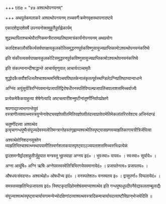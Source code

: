 +++
title = "४७ अश्वत्थोपनयनम्"

+++
अथपूर्तकमलाकरे अश्वत्थोपनयनम् तच्चवर्णैःक्रमेणवृक्षस्थापनादष्टमे

एकादशेद्वादशेवर्षे उपनयनोक्तमुहूर्तेपूर्वाह्णेकार्यम्

शूद्रस्थापिताश्चत्थेपौराणिकमन्त्रैरारामप्रतिष्ठामात्रंकार्यंनोपनयनम् अथप्रयोगः

कर्तादेशकालौसंकिर्त्यसर्वपापक्षयकुलकोतिसमुद्धरणपूर्वकविष्णुसायुज्यप्राप्तिकामोऽश्वत्थोपनयनंकरिष्ये

इति संकीरत्यसर्वपापक्षयकुलकोटिसमुद्धरनपूर्वकविष्णुसायुज्यप्राप्तिकामोऽश्वत्थोपनयनंकरिष्ये

इति संकल्प्यनान्दीश्राद्धान्ते आचार्यवृणुयात् आचार्यःपञ्चामृतैः

शुद्धोदकैःसर्वौशधिजलैश्चाश्वत्थमभिषिञ्चयपिष्ठतकेनालंकृतत्पूर्वस्थण्डिलेऽग्निप्रतिष्ठाप्यान्वाधाने

अग्निंव अयुंसूर्यत्रिरग्निंपवमानंप्रजापतिंद्विरोषधीरनस्पतिंपिप्पल्म्प्रजापतिंचपालाशसमिच्चर्वाज्यैः

प्रत्येकमेकैकयाहुत्या शेषेणेत्यादि अष्टचत्वारींशन्मुष्टीनांतूष्णींनिर्वापप्रोक्षणे

श्रपणाद्याज्यभागान्तेयुवं वस्त्राणीत्यश्वत्थ्म्वस्त्रयुग्मेनावेष्ट्ययज्ञोपवीतमितियज्ञोपवीतंदत्त्वाप्रावेपामेतिमेकलांतरिरावेश्ट्य अजिनंदण्डं

चतूष्णींदत्त्वा अश्वत्थेव इत्यृचागन्धपुष्पैःसंपूज्यदेवस्यत्वेतिमन्त्रान्तेहस्तंगृह्णाम्यश्वत्थेतिस्पृष्ट्वासप्रणवव्याह्रतिकागायत्रीत्रिर्जपित्वा

अश्वत्थेवोनिशदनसूक्तेन व्याह्रतिभिश्चाश्वत्थ्म्स्थापयामीतिस्वर्णशलाकयास्पृश्ट्वाऽऽज्यपलाशसमिच्चरुभिःप्रत्येकं

द्वादशमन्त्रैर्द्वादशाहुतीर्जुहुयात मन्त्रस्तु भूह्स्वाहा अग्नय इदं० । भुवःस्वा० वायव० । स्वःस्वा० सूर्याये० ।

अग्ना आयूंषि० अग्नि ऋषिः अग्नेपवस्वस्वेतित्रिभिरगयेपवमानायेदं० । प्रजापतेनत्व० प्रजापतय० ।

औषधयःसंवदन्त० अश्वत्थेहो० ओषधीभ्य इदं० । वनस्पतेशत० वनस्पतय इ० । द्वासुपर्णा० पिप्पलायेदं० ।

समस्तव्याह्रतिभिःप्रजापतय इदं० स्विष्टकृदादिहोमशेषंसमाप्याश्वत्थेव इति गन्धपुष्पधूपदीपनैवेद्यफलताम्बूलाद्यैः

संपूज्याश्वत्थंस्पृष्ट्वाचार्यायगामन्येभ्योदक्षिणांदत्त्वाश्वत्थवस्त्रादिकमाचार्यायदत्त्वाष्टौविप्रान्‌भोजयेदिति ॥
